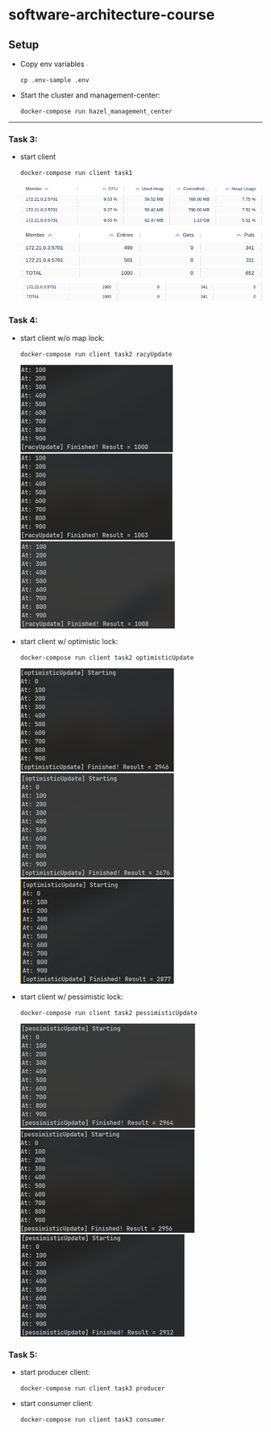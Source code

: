 # software-architecture-course

## Setup

- Copy env variables

  `cp .env-sample .env`

- Start the cluster and management-center:

  `docker-compose run hazel_management_center`

---

### Task 3:

- start client

  `docker-compose run client task1`
  
  ![](/res/task1.png)
  ![](/res/task1_1.png)
  ![](/res/task1_2.png)

### Task 4:

- start client w/o map lock:

  `docker-compose run client task2 racyUpdate`
  
  ![](/res/task2.png)
  ![](/res/task2_1.png)
  ![](/res/task2_2.png)

- start client w/ optimistic lock:

  `docker-compose run client task2 optimisticUpdate`
  
  ![](/res/task2_3.png)
  ![](/res/task2_4.png)
  ![](/res/task2_5.png)

- start client w/ pessimistic lock:

  `docker-compose run client task2 pessimisticUpdate`
  
  ![](/res/task2_6.png)
  ![](/res/task2_7.png)
  ![](/res/task2_8.png)

### Task 5:

- start producer client:

  `docker-compose run client task3 producer`

- start consumer client:

  `docker-compose run client task3 consumer`

